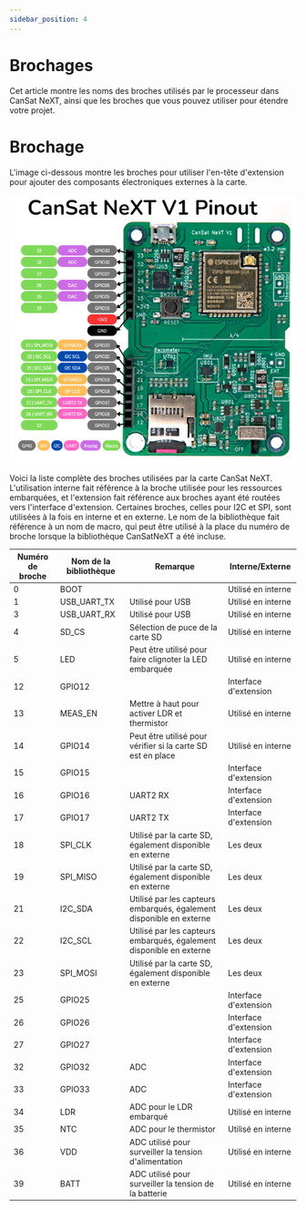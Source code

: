 ```yaml
---
sidebar_position: 4
---
```


# Brochages

Cet article montre les noms des broches utilisés par le processeur dans CanSat NeXT, ainsi que les broches que vous pouvez utiliser pour étendre votre projet.

# Brochage

L'image ci-dessous montre les broches pour utiliser l'en-tête d'extension pour ajouter des composants électroniques externes à la carte.

![Brochage de la carte CanSat NeXT](./img/pinout.png)

Voici la liste complète des broches utilisées par la carte CanSat NeXT. L'utilisation interne fait référence à la broche utilisée pour les ressources embarquées, et l'extension fait référence aux broches ayant été routées vers l'interface d'extension. Certaines broches, celles pour I2C et SPI, sont utilisées à la fois en interne et en externe. Le nom de la bibliothèque fait référence à un nom de macro, qui peut être utilisé à la place du numéro de broche lorsque la bibliothèque CanSatNeXT a été incluse.

| Numéro de broche | Nom de la bibliothèque | Remarque                                                | Interne/Externe     |
|------------------|------------------------|---------------------------------------------------------|---------------------|
|                0 | BOOT                   |                                                         | Utilisé en interne  |
|                1 | USB_UART_TX            | Utilisé pour USB                                        | Utilisé en interne  |
|                3 | USB_UART_RX            | Utilisé pour USB                                        | Utilisé en interne  |
|                4 | SD_CS                  | Sélection de puce de la carte SD                         | Utilisé en interne  |
|                5 | LED                    | Peut être utilisé pour faire clignoter la LED embarquée  | Utilisé en interne  |
|               12 | GPIO12                 |                                                         | Interface d'extension |
|               13 | MEAS_EN                | Mettre à haut pour activer LDR et thermistor             | Utilisé en interne  |
|               14 | GPIO14                 | Peut être utilisé pour vérifier si la carte SD est en place | Utilisé en interne  |
|               15 | GPIO15                 |                                                         | Interface d'extension |
|               16 | GPIO16                 | UART2 RX                                                | Interface d'extension |
|               17 | GPIO17                 | UART2 TX                                                | Interface d'extension |
|               18 | SPI_CLK                | Utilisé par la carte SD, également disponible en externe | Les deux            |
|               19 | SPI_MISO               | Utilisé par la carte SD, également disponible en externe | Les deux            |
|               21 | I2C_SDA                | Utilisé par les capteurs embarqués, également disponible en externe | Les deux            |
|               22 | I2C_SCL                | Utilisé par les capteurs embarqués, également disponible en externe | Les deux            |
|               23 | SPI_MOSI               | Utilisé par la carte SD, également disponible en externe | Les deux            |
|               25 | GPIO25                 |                                                         | Interface d'extension |
|               26 | GPIO26                 |                                                         | Interface d'extension |
|               27 | GPIO27                 |                                                         | Interface d'extension |
|               32 | GPIO32                 | ADC                                                     | Interface d'extension |
|               33 | GPIO33                 | ADC                                                     | Interface d'extension |
|               34 | LDR                    | ADC pour le LDR embarqué                                | Utilisé en interne  |
|               35 | NTC                    | ADC pour le thermistor                                  | Utilisé en interne  |
|               36 | VDD                    | ADC utilisé pour surveiller la tension d'alimentation    | Utilisé en interne  |
|               39 | BATT                   | ADC utilisé pour surveiller la tension de la batterie    | Utilisé en interne  |